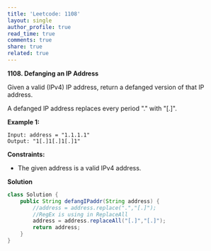 ```yaml
---
title: 'Leetcode: 1108'
layout: single
author_profile: true
read_time: true
comments: true
share: true
related: true
---
```


**1108. Defanging an IP Address** <br/>

Given a valid (IPv4) IP address, return a defanged version of that IP address. <br/>

A defanged IP address replaces every period "." with "[.]". <br/>

**Example 1:** <br/>

```
Input: address = "1.1.1.1"
Output: "1[.]1[.]1[.]1"
```

**Constraints:** <br/>

* The given address is a valid IPv4 address.

**Solution**
```java
class Solution {
    public String defangIPaddr(String address) {
        //address = address.replace(".","[.]");
		//RegEx is using in ReplaceAll
        address = address.replaceAll("[.]","[.]");
        return address;
    }
}
```